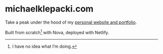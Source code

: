 # michaelklepacki.com

Take a peak under the hood of my [personal website and portfolio](https://michaelklepacki.com).

Built from scratch[^1] with Nova, deployed with Netlify.

[^1]: I have no idea what I’m doing.
